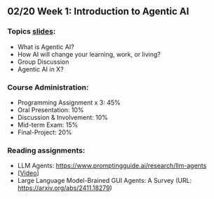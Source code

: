 ## 02/20 Week 1: Introduction to Agentic AI
### Topics [slides](https://docs.google.com/presentation/d/1IVdRywkBuu5ESXmftwwPporrGdXXicepPUm9s70sU44/edit#slide=id.p2):
- What is Agentic AI? 
- How AI will change your learning, work, or living?
- Group Discussion
- Agentic AI in X?
### Course Administration:
- Programming Assignment x 3: 45%
- Oral Presentation: 10%
- Discussion & Involvement: 10%
- Mid-term Exam: 15%
- Final-Project: 20%
### Reading assignments: 
- LLM Agents: https://www.promptingguide.ai/research/llm-agents 
- [[Video](https://www.youtube.com/watch?v=dOxUroR57xs)]
- Large Language Model-Brained GUI Agents: A Survey (URL: https://arxiv.org/abs/2411.18279)